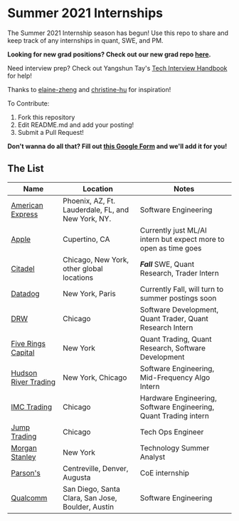 # Summer 2021 Internships
The Summer 2021 Internship season has begun! Use this repo to share and keep track of any internships in quant, SWE, and PM. 

**Looking for new grad positions? Check out our new grad repo [here](https://github.com/Pitt-CSC/NewGrad-2021).**

Need interview prep? Check out Yangshun Tay's [Tech Interview Handbook](https://yangshun.github.io/tech-interview-handbook/) for help!

Thanks to [elaine-zheng](https://github.com/elaine-zheng/summer2020internships) and [christine-hu](https://github.com/christine-hu/summer-2019-internships) for inspiration!

To Contribute:
1. Fork this repository
2. Edit README.md and add your posting!
3. Submit a Pull Request!

**Don't wanna do all that? Fill out [this Google Form](https://bit.ly/3d5O76c) and we'll add it for you!**

## The List

| Name  |  Location |  Notes |
|---|---|-------------|
|[American Express](https://jobs.americanexpress.com/jobs/20001627?lang=en-us)|Phoenix, AZ, Ft. Lauderdale, FL, and New York, NY.| Software Engineering|
|[Apple](https://jobs.apple.com/en-us/search?location=united-states-USA&team=internships-STDNT-INTRN)| Cupertino, CA| Currently just ML/AI intern but expect more to open as time goes|
|[Citadel](https://www.citadel.com/careers/open-positions/positions-for-students/)| Chicago, New York, other global locations | ***Fall*** SWE, Quant Research, Trader Intern|
|[Datadog](https://www.datadoghq.com/careers/detail/?gh_jid=1839108&gh_src=8363eca61)| New York, Paris| Currently Fall, will turn to summer postings soon |
|[DRW](https://drw.com/careers/listings/?language=English&category=Campus&location=Chicago) |  Chicago | Software Development, Quant Trader, Quant Research Intern|
|[Five Rings Capital](https://fiverings.com/apply/)| New York | Quant Trading, Quant Research, Software Development|
|[Hudson River Trading](https://www.hudsonrivertrading.com/careers/) | New York, Chicago | Software Engineering, Mid-Frequency Algo Intern|
|[IMC Trading](https://careers.imc.com/us/en/c/internships-jobs)| Chicago | Hardware Engineering, Software Engineering, Quant Trading intern |
|[Jump Trading](https://www.jumptrading.com/apply.html?gh_jid=1550536) | Chicago | Tech Ops Engineer|
|[Morgan Stanley](https://morganstanley.tal.net/vx/lang-en-GB/mobile-0/brand-2/user-2429102/xf-3786f0ce9359/candidate/so/pm/1/pl/1/opp/9768-2021-Technology-Summer-Analyst-Program-New-York/en-GB) | New York| Technology Summer Analyst|
|[Parson's](https://www.linkedin.com/jobs/view/computer-engineering-intern-summer-2021-at-parsons-corporation-1780539757/?utm_campaign=google_jobs_apply&utm_source=google_jobs_apply&utm_medium=organic)| Centreville, Denver, Augusta | CoE internship |
|[Qualcomm](https://jobs.qualcomm.com/public/jobDetails.xhtml?requisitionId=1982304)| San Diego, Santa Clara, San Jose, Boulder, Austin| Software Engineering|
